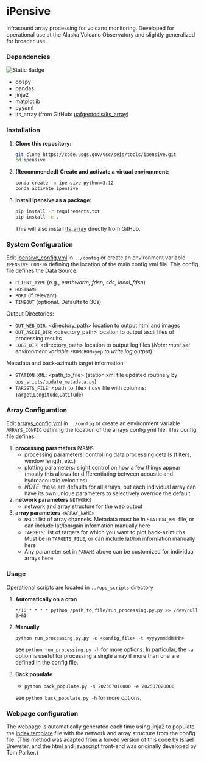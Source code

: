 # iPensive
Infrasound array processing for volcano monitoring. Developed for operational use at the Alaska Volcano Observatory and slightly generalized for broader use.

### Dependencies
![Static Badge](https://img.shields.io/badge/3.10%20%7C%203.11%20%7C%203.12-blue?label=Python)


- obspy
- pandas
- jinja2
- matplotlib
- pyyaml
- lts_array (from GitHub: [uafgeotools/lts_array](https://github.com/uafgeotools/lts_array))

### Installation

1. **Clone this repository:**
    ```bash
    git clone https://code.usgs.gov/vsc/seis/tools/ipensive.git
    cd ipensive
    ```

2. **(Recommended) Create and activate a virtual environment:**
    ```bash
    conda create -n ipensive python=3.12
    conda activate ipensive
    ```

3. **Install ipensive as a package:**
    ```bash
    pip install -r requirements.txt
    pip install -e .
    ```

    This will also install [lts_array](https://github.com/uafgeotools/lts_array) directly from GitHub.

### System Configuration
Edit [ipensive_config.yml](../config/ipensive_config.yml) in `../config` or create an environment variable `IPENSIVE_CONFIG` defining the location of the main config yml file. This config file defines the Data Source:
- `CLIENT_TYPE` (e.g., *earthworm, fdsn, sds, local_fdsn*)
- `HOSTNAME`
- `PORT` (if relevant)
- `TIMEOUT` (optional. Defaults to 30s)

Output Directories:
- `OUT_WEB_DIR`: <directory_path> location to output html and images
- `OUT_ASCII_DIR`: <directory_path> location to output ascii files of processing results
- `LOGS_DIR`: <directory_path> location to output log files (*Note: must set environment variable* `FROMCRON=yep` *to write log output*)

Metadata and back-azimuth target information:
- `STATION_XML`: <path_to_file> (station.xml file updated routinely by `ops_sripts/update_metadata.py`)
- `TARGETS_FILE`: <path_to_file> (.csv file with columns: `Target`,`Longitude`,`Latitude`)


### Array Configuration
Edit [arrays_config.yml](../config/arrays_config.yml) in `../config` or create an environment variable `ARRAYS_CONFIG` defining the location of the arrays config yml file. This config file defines:

1. **processing parameters** `PARAMS`
    - processing parameters: controlling data processing details (filters, window length, etc.)
    - plotting parameters: slight control on how a few things appear (mostly this allows for differentiating between acoustic and hydroacoustic velocities)
    - *NOTE*: these are defaults for all arrays, but each individual array can have its own unique parameters to selectively override the default
3. **network parameters** `NETWORKS`
    - network and array structure for the web output
4. **array parameters** `<ARRAY_NAME>`
    - `NSLC`: list of array channels. Metadata must be in `STATION_XML` file, or can include lat/lon/gain information manually here
    - `TARGETS`: list of targets for which you want to plot back-azimuths. Must be in `TARGETS_FILE`, or can include lat/lon information manually here
    - Any parameter set in `PARAMS` above can be customized for individual arrays here


### Usage
Operational scripts are located in `../ops_scripts` directory

1. **Automatically on a cron**

    ```*/10 * * * * python /path_to_file/run_processing.py.py >> /dev/null 2>&1```

2. **Manually**

    ```python run_processing.py.py -c <config_file> -t <yyyymmddHHMM>```

    see ```python run_processing.py -h``` for more options. In particular, the ```-a``` option is useful for processing a single array if more than one are defined in the config file.

3. **Back populate**
    - ```python back_populate.py -s 202507010000 -e 202507020000```

    see ```python back_populate.py -h``` for more options.


### Webpage configuration
The webpage is automatically generated each time using jinja2 to populate the [index.template](index.template) file with the network and array structure from the config file.
(This method was adapted from a forked version of this code by Israel Brewster, and the html and javascript front-end was originally developed by Tom Parker.)